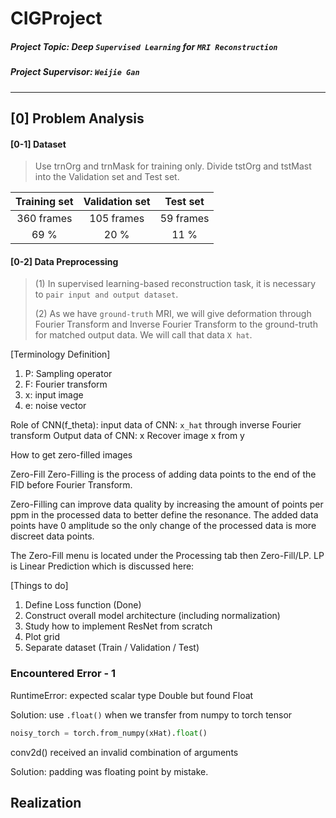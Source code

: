 # CIGProject

##### Project Topic:  Deep `Supervised Learning` for `MRI Reconstruction`

##### Project Supervisor: `Weijie Gan`

----

## [0] Problem Analysis

#### [0-1] Dataset

> Use trnOrg and trnMask for training only. Divide tstOrg and tstMast into the Validation set and Test set.

| Training set  | Validation set | Test set  |
| :---:         |     :---:      |    :---:  |
| 360 frames    | 105 frames     | 59 frames |
| 69 %          | 20 %           | 11 %      |


#### [0-2] Data Preprocessing

> (1) In supervised learning-based reconstruction task, it is necessary to `pair input and output dataset`.
> 
> (2) As we have `ground-truth` MRI, we will give deformation through Fourier Transform and Inverse Fourier Transform to the ground-truth for matched output data. We will call that data `X hat`.


[Terminology Definition]
1. P: Sampling operator
2. F: Fourier transform
3. x: input image
4. e: noise vector


Role of CNN(f_theta): 
input data of CNN: `x_hat` through inverse Fourier transform
Output data of CNN: x
Recover image x from y

How to get zero-filled images

Zero-Fill
Zero-Filling is the process of adding data points to the end of the FID before Fourier Transform.

Zero-Filling can improve data quality by increasing the amount of points per ppm in the processed data to better define the resonance. The added data points have 0 amplitude so the only change of the processed data is more discreet data points.

The Zero-Fill menu is located under the Processing tab then Zero-Fill/LP. LP is Linear Prediction which is discussed here:


[Things to do]
1. Define Loss function (Done)
2. Construct overall model architecture (including normalization)
3. Study how to implement ResNet from scratch
4. Plot grid
5. Separate dataset (Train / Validation / Test)






### Encountered Error - 1

RuntimeError: expected scalar type Double but found Float

Solution: use `.float()` when we transfer from numpy to torch tensor

```python
noisy_torch = torch.from_numpy(xHat).float()
```

conv2d() received an invalid combination of arguments

Solution: padding was floating point by mistake.


## Realization


